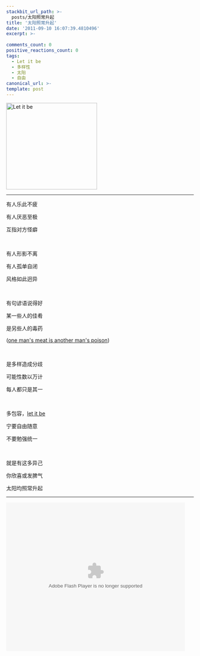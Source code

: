 ```yaml
---
stackbit_url_path: >-
  posts/太阳照常升起
title: '太阳照常升起'
date: '2011-09-10 16:07:39.4810496'
excerpt: >-
  
comments_count: 0
positive_reactions_count: 0
tags: 
  - Let it be
  - 多样性
  - 太阳
  - 自由
canonical_url: >-
template: post
---
```

<p><a href="http://v.youku.com/v_show/id_XMjM5NTEyNTE2.html" target="_blank"><img style="background-image: none; border-bottom: 0px; border-left: 0px; padding-left: 0px; padding-right: 0px; display: inline; border-top: 0px; border-right: 0px; padding-top: 0px" title="Let it be" border="0" alt="Let it be" src="http://www.zizhujy.com/blog/image.axd?picture=image_135.png" width="244" height="233" /></a></p>  <hr />  <p>有人乐此不疲</p>  <p>有人厌恶至极</p>  <p>互指对方怪癖</p>  <p>&#160;</p>  <p>有人形影不离</p>  <p>有人孤单自闭</p>  <p>风格如此迥异</p>  <p>&#160;</p>  <p>有句谚语说得好</p>  <p>某一些人的佳肴</p>  <p>是另些人的毒药</p>  <p>(<a href="http://www.google.com.hk/#hl=en&amp;source=hp&amp;q=one+man%27s+meat+is+another+man%27s+poison&amp;btnG=Google+Search&amp;oq=one+man%27s+meat+is+another+man%27s+poison&amp;aq=f&amp;aqi=&amp;aql=&amp;gs_sm=e&amp;gs_upl=0l0l1l8653l0l0l0l0l0l0l0l0ll0l0&amp;fp=307323972b84847f&amp;biw=1366&amp;bih=667" target="_blank">one man's meat is another man's poison</a>)</p>  <p>&#160;</p>  <p>是多样造成分歧</p>  <p>可能性数以万计</p>  <p>每人都只是其一</p>  <p>&#160;</p>  <p>多包容，<a href="http://v.youku.com/v_show/id_XMjM5NTEyNTE2.html" target="_blank">let it be</a></p>  <p>宁要自由随意</p>  <p>不要勉强统一</p>  <p>&#160;</p>  <p>就是有这多异己</p>  <p>你欣喜或发脾气</p>  <p>太阳均照常升起</p>  <hr /><embed src="http://player.youku.com/player.php/sid/XMjM5NTEyNTE2/v.swf" allowFullScreen="true" quality="high" width="480" height="400" align="middle" allowScriptAccess="always" type="application/x-shockwave-flash"></embed>